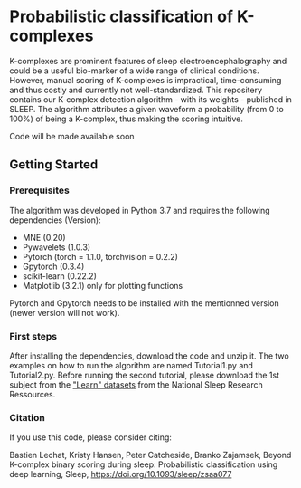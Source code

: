 # Probabilistic classification of K-complexes

K-complexes are prominent features of sleep electroencephalography and could be a useful bio-marker of a wide range of clinical conditions. However, manual scoring of K-complexes is impractical, time-consuming and thus costly and currently not well-standardized. This repositery contains our K-complex detection algorithm - with its weights - published in SLEEP. The algorithm attributes a given waveform a probability (from 0 to 100%) of being a K-complex, thus making the scoring intuitive.

Code will be made available soon
## Getting Started

### Prerequisites
The algorithm was developed in Python 3.7 and requires the following dependencies (Version):

- MNE (0.20)
- Pywavelets (1.0.3)
- Pytorch (torch = 1.1.0, torchvision = 0.2.2)
- Gpytorch (0.3.4)
- scikit-learn (0.22.2)
- Matplotlib (3.2.1) only for plotting functions

Pytorch and Gpytorch needs to be installed with the mentionned version (newer version will not work).

### First steps
After installing the dependencies, download the code and unzip it. The two examples on how to run the algorithm are named Tutorial1.py and Tutorial2.py. Before running the second tutorial, please download the 1st subject from the ["Learn" datasets](https://sleepdata.org/datasets/learn/files/polysomnography) from the National Sleep Research Ressources.

### Citation

If you use this code, please consider citing:

Bastien Lechat, Kristy Hansen, Peter Catcheside, Branko Zajamsek, Beyond K-complex binary scoring during sleep: Probabilistic classification using deep learning, Sleep, https://doi.org/10.1093/sleep/zsaa077


